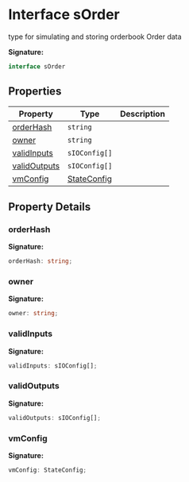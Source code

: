 
# Interface sOrder

type for simulating and storing orderbook Order data

<b>Signature:</b>

```typescript
interface sOrder 
```

## Properties

|  Property | Type | Description |
|  --- | --- | --- |
|  [orderHash](./sorder.md#orderHash-property) | `string` |  |
|  [owner](./sorder.md#owner-property) | `string` |  |
|  [validInputs](./sorder.md#validInputs-property) | `sIOConfig[]` |  |
|  [validOutputs](./sorder.md#validOutputs-property) | `sIOConfig[]` |  |
|  [vmConfig](./sorder.md#vmConfig-property) | [StateConfig](./stateconfig.md) |  |

## Property Details

<a id="orderHash-property"></a>

### orderHash

<b>Signature:</b>

```typescript
orderHash: string;
```

<a id="owner-property"></a>

### owner

<b>Signature:</b>

```typescript
owner: string;
```

<a id="validInputs-property"></a>

### validInputs

<b>Signature:</b>

```typescript
validInputs: sIOConfig[];
```

<a id="validOutputs-property"></a>

### validOutputs

<b>Signature:</b>

```typescript
validOutputs: sIOConfig[];
```

<a id="vmConfig-property"></a>

### vmConfig

<b>Signature:</b>

```typescript
vmConfig: StateConfig;
```
